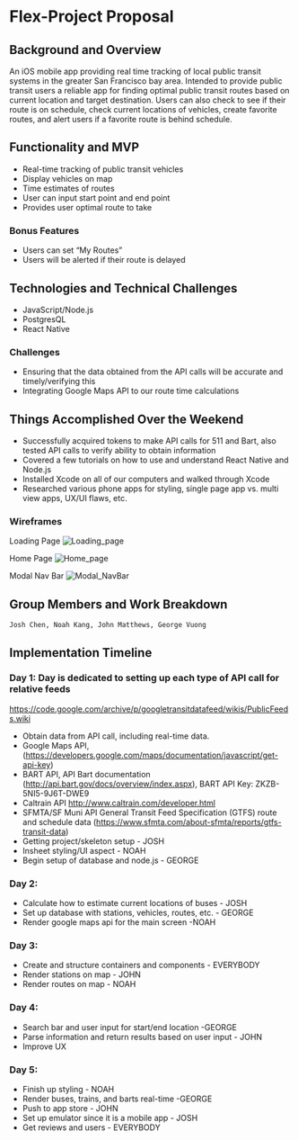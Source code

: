 # Flex-Project Proposal

## Background and Overview
An iOS mobile app providing real time tracking of local public transit systems in the greater San Francisco bay area. Intended to provide public transit users a reliable app for finding optimal public transit routes based on current location and target destination. Users can also check to see if their route is on schedule, check current locations of vehicles, create favorite routes, and alert users if a favorite route is behind schedule.

## Functionality and MVP
* Real-time tracking of public transit vehicles
* Display vehicles on map
* Time estimates of routes
* User can input start point and end point
* Provides user optimal route to take

### Bonus Features
* Users can set “My Routes”
* Users will be alerted if their route is delayed


## Technologies and Technical Challenges
* JavaScript/Node.js
* PostgresQL
* React Native

### Challenges
* Ensuring that the data obtained from the API calls will be accurate and timely/verifying this
* Integrating Google Maps API to our route time calculations


## Things Accomplished Over the Weekend
* Successfully acquired tokens to make API calls for 511 and Bart, also tested API calls to verify ability to obtain information
* Covered a few tutorials on how to use and understand React Native and Node.js
* Installed Xcode on all of our computers and walked through Xcode
* Researched various phone apps for styling, single page app vs. multi view apps, UX/UI flaws, etc.

### Wireframes
Loading Page
![Loading_page](images/loading_page.png)

Home Page
![Home_page](images/home_page.png)

Modal Nav Bar
![Modal_NavBar](images/modal_nav_bar.png)


## Group Members and Work Breakdown
	Josh Chen, Noah Kang, John Matthews, George Vuong


## Implementation Timeline

### Day 1: Day is dedicated to setting up each type of API call for relative feeds
https://code.google.com/archive/p/googletransitdatafeed/wikis/PublicFeeds.wiki

* Obtain data from API call, including real-time data.
* Google Maps API, (https://developers.google.com/maps/documentation/javascript/get-api-key)
* BART API, API Bart documentation (http://api.bart.gov/docs/overview/index.aspx), BART API Key: ZKZB-5NI5-9J6T-DWE9
* Caltrain API http://www.caltrain.com/developer.html
* SFMTA/SF Muni API General Transit Feed Specification (GTFS) route and schedule data (https://www.sfmta.com/about-sfmta/reports/gtfs-transit-data)
* Getting project/skeleton setup - JOSH
* Insheet styling/UI aspect - NOAH
* Begin setup of database and node.js - GEORGE

### Day 2:
* Calculate how to estimate current locations of buses - JOSH
* Set up database with stations, vehicles, routes, etc. - GEORGE
* Render google maps api for the main screen -NOAH

### Day 3:
* Create and structure containers and components - EVERYBODY
* Render stations on map - JOHN
* Render routes on map - NOAH

### Day 4:
* Search bar and user input for start/end location -GEORGE
* Parse information and return results based on user input - JOHN
* Improve UX

### Day 5:
* Finish up styling - NOAH
* Render buses, trains, and barts real-time -GEORGE
* Push to app store - JOHN
* Set up emulator since it is a mobile app - JOSH
* Get reviews and users - EVERYBODY
